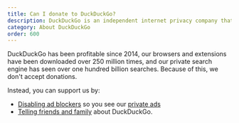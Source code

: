 ```yaml
---
title: Can I donate to DuckDuckGo?
description: DuckDuckGo is an independent internet privacy company that offers a private alternative to Google search & Chrome in one free app.
category: About DuckDuckGo
order: 600
---
```


<p>
    DuckDuckGo has been profitable since 2014, our browsers and extensions have been downloaded over 250 million times, and our private search engine has seen over one hundred billion searches. Because of this, we don't accept donations.
</p>

<p>
    Instead, you can support us by:
</p>

<ul>
    <li><a href="{{ site.baseurl }}/settings/adblockers/">Disabling ad blockers</a> so you see our <a href="{{ site.baseurl }}/company/how-duckduckgo-makes-money/">private ads</a></li>
    <li><a href="https://duckduckgo.com/spread">Telling friends and family</a> about DuckDuckGo.</li>
</ul>
